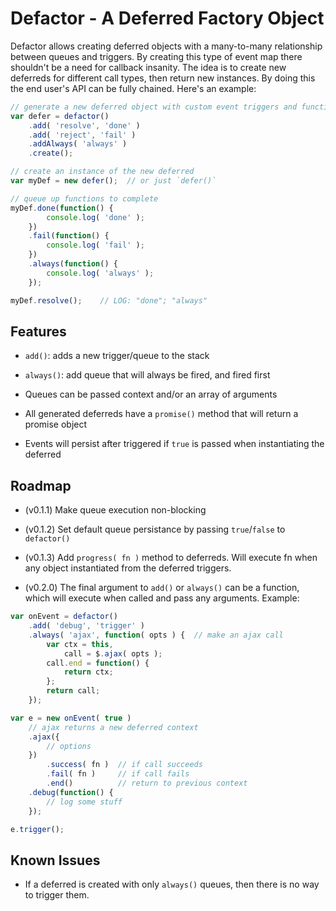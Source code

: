 # Defactor - A Deferred Factory Object

Defactor allows creating deferred objects with a many-to-many relationship between queues and triggers.
By creating this type of event map there shouldn't be a need for callback insanity.
The idea is to create new deferreds for different call types, then return new instances.
By doing this the end user's API can be fully chained.
Here's an example:

```javascript
// generate a new deferred object with custom event triggers and function queues
var defer = defactor()
    .add( 'resolve', 'done' )
    .add( 'reject', 'fail' )
    .addAlways( 'always' )
    .create();

// create an instance of the new deferred
var myDef = new defer();  // or just `defer()`

// queue up functions to complete
myDef.done(function() {
        console.log( 'done' );
    })
    .fail(function() {
        console.log( 'fail' );
    })
    .always(function() {
        console.log( 'always' );
    });

myDef.resolve();    // LOG: "done"; "always"
```

## Features

* `add()`: adds a new trigger/queue to the stack

* `always()`: add queue that will always be fired, and fired first

* Queues can be passed context and/or an array of arguments

* All generated deferreds have a `promise()` method that will return a promise object

* Events will persist after triggered if `true` is passed when instantiating the deferred

## Roadmap

* (v0.1.1) Make queue execution non-blocking

* (v0.1.2) Set default queue persistance by passing `true`/`false` to `defactor()`

* (v0.1.3) Add `progress( fn )` method to deferreds. Will execute fn when any object instantiated from the deferred triggers.

* (v0.2.0) The final argument to `add()` or `always()` can be a function, which will execute when called and pass any arguments. Example:

```javascript
var onEvent = defactor()
    .add( 'debug', 'trigger' )
    .always( 'ajax', function( opts ) {  // make an ajax call
        var ctx = this,
            call = $.ajax( opts );
        call.end = function() {
            return ctx;
        };
        return call;
    });

var e = new onEvent( true )
    // ajax returns a new deferred context
    .ajax({
        // options
    })
        .success( fn )  // if call succeeds
        .fail( fn )     // if call fails
        .end()          // return to previous context
    .debug(function() {
        // log some stuff
    });

e.trigger();
```

## Known Issues

* If a deferred is created with only `always()` queues, then there is no way to trigger them.
